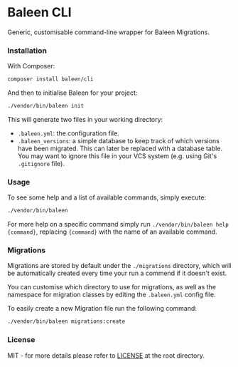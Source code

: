# Baleen CLI

Generic, customisable command-line wrapper for Baleen Migrations.

### Installation

With Composer:

```bash
composer install baleen/cli
```

And then to initialise Baleen for your project:

```bash
./vendor/bin/baleen init
```

This will generate two files in your working directory: 
* `.baleen.yml`: the configuration file.
* `.baleen_versions`: a simple database to keep track of which versions have been migrated. This can later be replaced
 with a database table. You may want to ignore this file in your VCS system (e.g. using Git's `.gitignore` file).

### Usage

To see some help and a list of available commands, simply execute:

```bash
./vendor/bin/baleen
```

For more help on a specific command simply run `./vendor/bin/baleen help {command}`, replacing `{command}` with the name
of an available command.

### Migrations

Migrations are stored by default under the `./migrations` directory, which will be automatically created every time
your run a commend if it doesn't exist.

You can customise which directory to use for migrations, as well as the namespace for migration classes by editing the 
`.baleen.yml` config file.

To easily create a new Migration file run the following command:

```bash
./vendor/bin/baleen migrations:create
```

### License
MIT - for more details please refer to [LICENSE](https://github.com/baleen/cli/blob/master/LICENSE) at the root 
directory.
